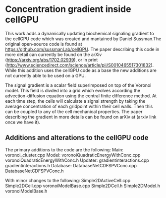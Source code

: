 # Concentration gradient inside cellGPU

This work adds a dynamically updating biochemical signaling gradient to the cellGPU code
which was created and mantained by Daniel Sussman.The original open-source code is found 
at https://github.com/sussmanLab/cellGPU. The paper describing this code in more detail 
can currently be found on the arXiv (https://arxiv.org/abs/1702.02939), or in print 
(http://www.sciencedirect.com/science/article/pii/S0010465517301832). While this addition
uses the cellGPU code as a base the new additions are not currently able to be used on a GPU.

The signal gradient is a scalar field superimposed on top of the Voronoi model. This field
is divded into a grid which evolves according the advection-diffusion equation using 
the central finite difference method. At each time step, the cells will calculate a signal 
strength by taking the average concentration of each gridpoint within their cell walls. Then
this can be coupled to any of the cell mechanical properties. The paper describing the gradient
in more details can be found on arXiv at (arxiv link once we have it). 

## Additions and alterations to the cellGPU code
The primary additions to the code are the following:
Main: voronoi_cluster.cpp
Model: voronoiQuadraticEnergyWithConc.cpp
       voronoiQuadraticEnergyWithConc.h
Updater:  gradientinteractions.cpp
          gradientinteractions.h
Database: DatabaseNetCDFSPVConc.cpp
          DatabaseNetCDFSPVConc.h
          
With minor changes to the following:
Simple2DActiveCell.cpp
Simple2DCell.cpp
voronoiModelBase.cpp
Simple2DCell.h
Simple2DModel.h
voronoiModelBase.h

